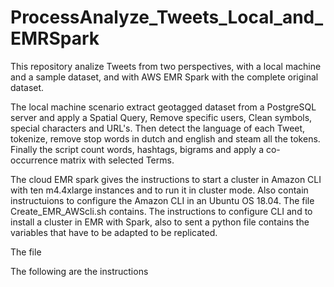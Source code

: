 # ProcessAnalyze_Tweets_Local_and_EMRSpark

This repository analize Tweets from two perspectives, with a local machine and a sample dataset, and with AWS EMR Spark with the complete original dataset.

The local machine scenario extract geotagged dataset from a PostgreSQL server and apply a Spatial Query, Remove specific users, Clean symbols, special characters and URL's. Then detect the language of each Tweet, tokenize, remove stop words in dutch and english and steam all the tokens. Finally the script count words, hashtags, bigrams and apply a co-occurrence matrix with selected Terms.

The cloud EMR spark gives the instructions to start a cluster in Amazon CLI with ten m4.4xlarge instances and to run it in cluster mode. Also contain instructuions to configure the Amazon CLI in an Ubuntu OS 18.04. The file Create_EMR_AWScli.sh contains. The instructions to configure CLI and to install a cluster in EMR with Spark, also to sent a python  file contains the variables that have to be adapted to be replicated.

The file 




The following are the instructions
